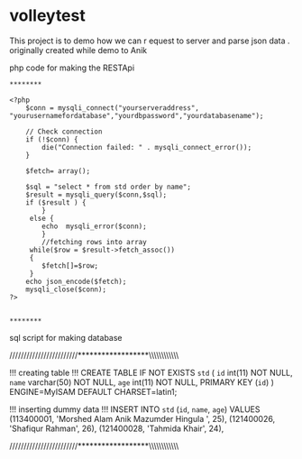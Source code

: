 # volleytest
This project is to demo how we can r equest to server and parse json data . originally created while demo to Anik

php code for making the RESTApi 

~~~~~~~~
********

<?php
	$conn = mysqli_connect("yourserveraddress", "yourusernamefordatabase","yourdbpassword","yourdatabasename");
	
	// Check connection
	if (!$conn) {
	    die("Connection failed: " . mysqli_connect_error());
	} 
	
	$fetch= array();
	
	$sql = "select * from std order by name";
	$result = mysqli_query($conn,$sql);
	if ($result ) {	
		}
	 else {
	    echo  mysqli_error($conn);
		}
		//fetching rows into array
	 while($row = $result->fetch_assoc())
	 {
	 	$fetch[]=$row;	 	
	 }
	echo json_encode($fetch);
	mysqli_close($conn);
?>


********
~~~~~~~~



sql script for making database

////////////////////////******************\\\\\\\\\\\\\\\\\\\\\\\

!!! creating table  !!!
CREATE TABLE IF NOT EXISTS `std` (
  `id` int(11) NOT NULL,
  `name` varchar(50) NOT NULL,
  `age` int(11) NOT NULL,
  PRIMARY KEY (`id`)
) ENGINE=MyISAM DEFAULT CHARSET=latin1;

!!! inserting dummy data  !!!
INSERT INTO `std` (`id`, `name`, `age`) VALUES
(113400001, 'Morshed Alam Anik Mazumder Hingula ', 25),
(121400026, 'Shafiqur Rahman', 26),
(121400028, 'Tahmida Khair', 24),





////////////////////////******************\\\\\\\\\\\\\\\\\\\\\\\
